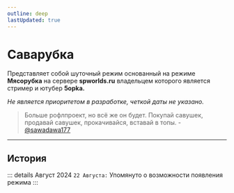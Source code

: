 ```yaml
---
outline: deep
lastUpdated: true
---
```

# Саварубка
Представляет собой шуточный режим основанный на режиме **Мясорубка** на сервере **spworlds.ru** владельцем которого является стример и ютубер  **5opka.**

*Не является приоритетом в разработке, четкой даты не указано.*
> Больше рофлпроект, но всё же он будет. Покупай савушек, продавай савушек, прокачивайся, вставай в топы.  - [@sawadawa177](https://discord.com/users/803639665960681502)
---
## История

::: details Август 2024
`22 Августа:`  Упомянуто о возможности появления режима
:::